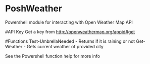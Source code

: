 # PoshWeather
Powershell module for interacting with Open Weather Map API

#API Key
Get a key from http://openweathermap.org/appid#get

#Functions
Test-UmbrellaNeeded - Returns if it is raining or not
Get-Weather - Gets current weather of provided city

See the Powershell function help for more info
